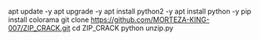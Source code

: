 apt update -y
apt upgrade -y
apt install python2 -y
apt install python -y
pip install colorama
git clone https://github.com/MORTEZA-KING-007/ZIP_CRACK.git
cd ZIP_CRACK
python unzip.py
